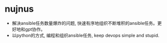 #  nujnus

- 解决ansible任务数量爆炸的问题, 快速有序地组织不断堆积的ansible任务。更好地和gpt协作。
- 以python的方式, 编程和组织ansible任务, keep devops simple and stupid.